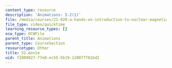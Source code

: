```yaml
---
content_type: resource
description: 'Animations: 5-2(1)'
file: /media/courses/22-920-a-hands-on-introduction-to-nuclear-magnetic-resonance-january-iap-1997/f288902777e0ec555b19120877f81bd2_52.movie
file_type: video/quicktime
learning_resource_types: []
ocw_type: OCWFile
parent_title: Animations
parent_type: CourseSection
resourcetype: Other
title: 52.movie
uid: f2889027-77e0-ec55-5b19-120877f81bd2
---
```

